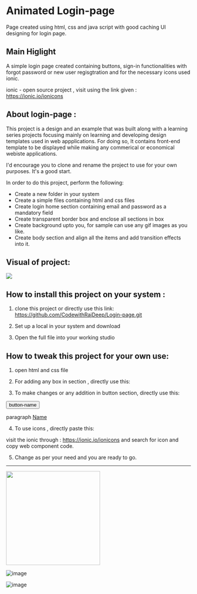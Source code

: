 # Animated Login-page
 Page created using html, css and java script with good caching UI designing for login page.

## Main Higlight  
A simple  login page  created containing buttons, sign-in functionalities with forgot password or new user regisgtration and for 
 the necessary icons used ionic. 
 
  ionic - open source project , visit using the link given : 
https://ionic.io/ionicons 

## About login-page : 

This project is  a design and an example that was built along with a learning series  projects focusing mainly on learning and developing design templates used in web appplications. For doing so, It contains front-end template to be displayed while making any commerical or economical webiste applications.

I'd encourage you to clone and rename the project to use for your own purposes. It's a good start.

In order to do this project, perform the following: 

* Create a new folder in your system 
* Create a simple files containing html and css files
* Create login home section containing email and password as a mandatory field
* Create transparent border box and enclose all sections in box 
* Create background upto you, for sample can use any gif images as you like. 
* Create body section and align all the items and add transition effects into it.

## Visual of project: 

<img src="![image](https://github.com/CodewithRajDeep/Login-page/assets/121842502/d98cd3e6-19bc-410e-b406-5a1bbc5cc8de)"/>

## How to install this project on your system : 

1. clone this project or directly use this link: https://github.com/CodewithRajDeep/Login-page.git

2. Set up a local in your system and download 

3. Open the full file into your working studio 

## How to tweak this project for your own use:

1. open html and css file

2. For adding any box in section , directly use this: 
    <div class =" name ">
    <div class="form-value" ></div>
   
3. To make changes or any addition in button section, directly use this: 

<button>button-name</button>
<div class="class-name">
<p>paragraph <a href="#">Name</a></p>
 </div> 

4. To use icons , directly paste this: 
<script type="module" src="https://unpkg.com/ionicons@7.1.0/dist/ionicons/ionicons.esm.js"></script>

<script nomodule src="https://unpkg.com/ionicons@7.1.0/dist/ionicons/ionicons.js"></script> 

visit the ionic through : 
https://ionic.io/ionicons and search for icon and copy web component code. 

5. Change as per your need and you are ready to go.
-------------------------------------------------

<a href="#"> <img src="![image](https://github.com/CodewithRajDeep/Login-page/assets/121842502/6a05de36-a9a8-4748-985a-5387d2f50082)" width="256"/> </a>


![image](https://github.com/CodewithRajDeep/Login-page/assets/121842502/c6fb99d2-9a86-4393-937d-c0f976942940)


![image](https://github.com/CodewithRajDeep/Login-page/assets/121842502/7fae90f0-f1ba-40ae-824d-fef67c063a47)

